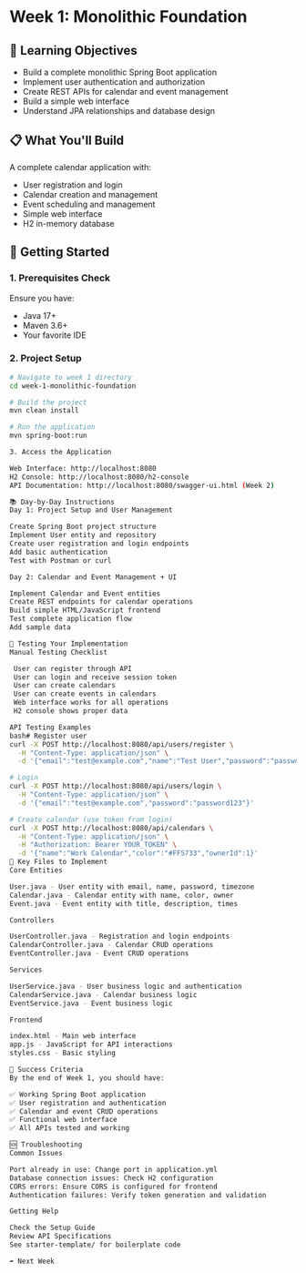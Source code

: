 # Week 1: Monolithic Foundation

## 🎯 Learning Objectives
- Build a complete monolithic Spring Boot application
- Implement user authentication and authorization
- Create REST APIs for calendar and event management
- Build a simple web interface
- Understand JPA relationships and database design

## 📋 What You'll Build
A complete calendar application with:
- User registration and login
- Calendar creation and management
- Event scheduling and management
- Simple web interface
- H2 in-memory database

## 🚀 Getting Started

### 1. Prerequisites Check
Ensure you have:
- Java 17+
- Maven 3.6+
- Your favorite IDE

### 2. Project Setup
```bash
# Navigate to week 1 directory
cd week-1-monolithic-foundation

# Build the project
mvn clean install

# Run the application
mvn spring-boot:run

3. Access the Application

Web Interface: http://localhost:8080
H2 Console: http://localhost:8080/h2-console
API Documentation: http://localhost:8080/swagger-ui.html (Week 2)

📚 Day-by-Day Instructions
Day 1: Project Setup and User Management

Create Spring Boot project structure
Implement User entity and repository
Create user registration and login endpoints
Add basic authentication
Test with Postman or curl

Day 2: Calendar and Event Management + UI

Implement Calendar and Event entities
Create REST endpoints for calendar operations
Build simple HTML/JavaScript frontend
Test complete application flow
Add sample data

🧪 Testing Your Implementation
Manual Testing Checklist

 User can register through API
 User can login and receive session token
 User can create calendars
 User can create events in calendars
 Web interface works for all operations
 H2 console shows proper data

API Testing Examples
bash# Register user
curl -X POST http://localhost:8080/api/users/register \
  -H "Content-Type: application/json" \
  -d '{"email":"test@example.com","name":"Test User","password":"password123","timezone":"America/New_York"}'

# Login
curl -X POST http://localhost:8080/api/users/login \
  -H "Content-Type: application/json" \
  -d '{"email":"test@example.com","password":"password123"}'

# Create calendar (use token from login)
curl -X POST http://localhost:8080/api/calendars \
  -H "Content-Type: application/json" \
  -H "Authorization: Bearer YOUR_TOKEN" \
  -d '{"name":"Work Calendar","color":"#FF5733","ownerId":1}'
📝 Key Files to Implement
Core Entities

User.java - User entity with email, name, password, timezone
Calendar.java - Calendar entity with name, color, owner
Event.java - Event entity with title, description, times

Controllers

UserController.java - Registration and login endpoints
CalendarController.java - Calendar CRUD operations
EventController.java - Event CRUD operations

Services

UserService.java - User business logic and authentication
CalendarService.java - Calendar business logic
EventService.java - Event business logic

Frontend

index.html - Main web interface
app.js - JavaScript for API interactions
styles.css - Basic styling

🎯 Success Criteria
By the end of Week 1, you should have:

✅ Working Spring Boot application
✅ User registration and authentication
✅ Calendar and event CRUD operations
✅ Functional web interface
✅ All APIs tested and working

🆘 Troubleshooting
Common Issues

Port already in use: Change port in application.yml
Database connection issues: Check H2 configuration
CORS errors: Ensure CORS is configured for frontend
Authentication failures: Verify token generation and validation

Getting Help

Check the Setup Guide
Review API Specifications
See starter-template/ for boilerplate code

➡️ Next Week

